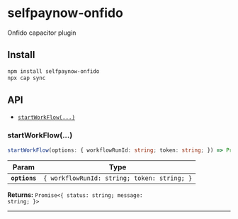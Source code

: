 # selfpaynow-onfido

Onfido capacitor plugin

## Install

```bash
npm install selfpaynow-onfido
npx cap sync
```

## API

<docgen-index>

* [`startWorkFlow(...)`](#startworkflow)

</docgen-index>

<docgen-api>
<!--Update the source file JSDoc comments and rerun docgen to update the docs below-->

### startWorkFlow(...)

```typescript
startWorkFlow(options: { workflowRunId: string; token: string; }) => Promise<{ status: string; message: string; }>
```

| Param         | Type                                                   |
| ------------- | ------------------------------------------------------ |
| **`options`** | <code>{ workflowRunId: string; token: string; }</code> |

**Returns:** <code>Promise&lt;{ status: string; message: string; }&gt;</code>

--------------------

</docgen-api>
